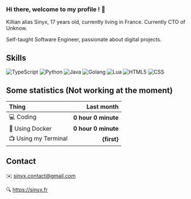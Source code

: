 ### Hi there, welcome to my profile ! 👋

Killian alias Sinyx, 17 years old, currently living in France. Currently CTO of Unknow.

Self-taught Software Engineer, passionate about digital projects.

## Skills


![TypeScript](https://img.shields.io/badge/typescript%20-%23007ACC.svg?&style=for-the-badge&logo=typescript&logoColor=white)
![Python](https://img.shields.io/badge/python%20-%2314354C.svg?&style=for-the-badge&logo=python&logoColor=white)
![Java](https://img.shields.io/badge/java-%23ED8B00.svg?&style=for-the-badge&logo=java&logoColor=white)
![Golang](https://img.shields.io/badge/go-%2300ADD8.svg?&style=for-the-badge&logo=go&logoColor=white)
![Lua](https://img.shields.io/badge/lua-%232C2D72.svg?&style=for-the-badge&logo=lua&logoColor=white)
![HTML5](https://img.shields.io/badge/html5%20-%23E34F26.svg?&style=for-the-badge&logo=html5&logoColor=white)
![CSS](https://img.shields.io/badge/css3%20-%231572B6.svg?&style=for-the-badge&logo=css3&logoColor=white)


## Some statistics (Not working at the moment)

| Thing | Last month |
| :------------------------------------------ | ----------: |
| 💻 Coding | **0 hour 0 minute** |
| 🔧 Using Docker | **0 hour 0 minute** |
| 📺 Using my Terminal | **{first}** | 

## Contact

✉️ sinyx.contact@gmail.com

🔍 https://sinyx.fr
